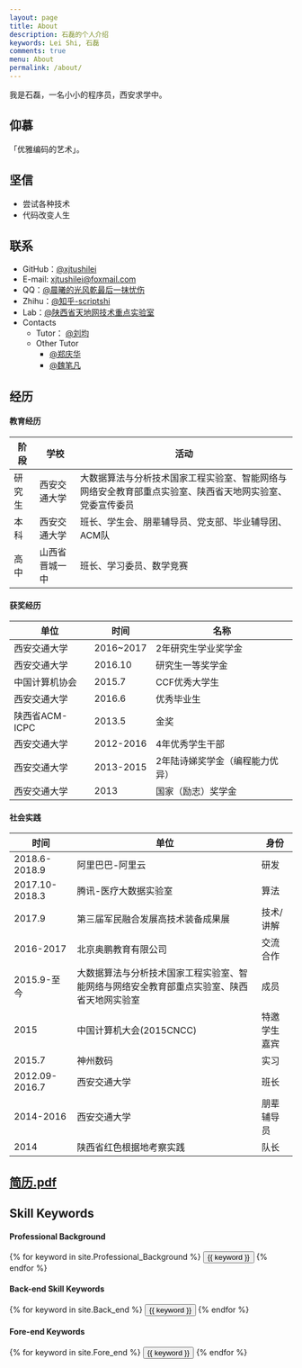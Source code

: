 ```yaml
---
layout: page
title: About
description: 石磊的个人介绍
keywords: Lei Shi, 石磊
comments: true
menu: About
permalink: /about/
---
```


我是石磊，一名小小的程序员，西安求学中。

## 仰慕

「优雅编码的艺术」。

## 坚信

* 尝试各种技术
* 代码改变人生

## 联系

* GitHub：[@xjtushilei](https://github.com/xjtushilei)
* E-mail: [xjtushilei@foxmail.com](mailto:xjtushilei@foxmail?subject=visit+xjtushilei.com+Home&body=Hello！shilei,你好)
* QQ：[@晨曦的光风乾最后一抹忧伤](http://wpa.qq.com/msgrd?v=3&uin=619983341&site=qq&menu=yes)
* Zhihu：[@知乎-scriptshi](https://www.zhihu.com/people/scriptshi/activities)
* Lab：[@陕西省天地网技术重点实验室](http://labs.xjtudlc.com/labs/index.html)
* Contacts
    * Tutor： [@刘均](http://gr.xjtu.edu.cn/web/liukeen/1) 
    * Other Tutor
        * [@郑庆华](http://gr.xjtu.edu.cn/web/qhzheng/1) 
        * [@魏笔凡](http://gr.xjtu.edu.cn/web/qhzheng/5)

    

## 经历

#### 教育经历

阶段 | 学校 | 活动 
---|---|---
研究生 | 西安交通大学 | 大数据算法与分析技术国家工程实验室、智能网络与网络安全教育部重点实验室、陕西省天地网实验室、党委宣传委员
本科 | 西安交通大学 | 班长、学生会、朋辈辅导员、党支部、毕业辅导团、ACM队
高中 | 山西省晋城一中 | 班长、学习委员、数学竞赛

#### 获奖经历

单位 | 时间 | 名称
---|---|---
西安交通大学 | 2016~2017 | 2年研究生学业奖学金
西安交通大学 | 2016.10 | 研究生一等奖学金 
中国计算机协会 | 2015.7 | CCF优秀大学生 
西安交通大学 | 2016.6 | 优秀毕业生
陕西省ACM-ICPC |  2013.5 |金奖
西安交通大学| 2012-2016 |4年优秀学生干部
西安交通大学| 2013-2015|2年陆诗娣奖学金（编程能力优异）
西安交通大学|2013|国家（励志）奖学金

#### 社会实践


时间 | 单位 | 身份
---|---|---
2018.6-2018.9 | 阿里巴巴-阿里云 | 研发
2017.10-2018.3 | 腾讯-医疗大数据实验室 | 算法
2017.9 | 第三届军民融合发展高技术装备成果展 | 技术/讲解
2016-2017 | 北京奥鹏教育有限公司 | 交流合作
2015.9-至今 |大数据算法与分析技术国家工程实验室、智能网络与网络安全教育部重点实验室、陕西省天地网实验室 | 成员
2015 | 中国计算机大会(2015CNCC) | 特邀学生嘉宾
2015.7 | 神州数码 | 实习
2012.09-2016.7 |西安交通大学|班长
2014-2016 |西安交通大学|朋辈辅导员
2014 | 陕西省红色根据地考察实践 |队长

## [简历.pdf](/cv/石磊.pdf)


## Skill Keywords

#### Professional Background
<div class="btn-inline">
    {% for keyword in site.Professional_Background %}
    <button class="btn btn-outline" type="button">{{ keyword }}</button>
    {% endfor %}
</div>




#### Back-end Skill Keywords
<div class="btn-inline">
    {% for keyword in site.Back_end %}
    <button class="btn btn-outline" type="button">{{ keyword }}</button>
    {% endfor %}
</div>

#### Fore-end Keywords
<div class="btn-inline">
    {% for keyword in site.Fore_end %}
    <button class="btn btn-outline" type="button">{{ keyword }}</button>
    {% endfor %}
</div>

